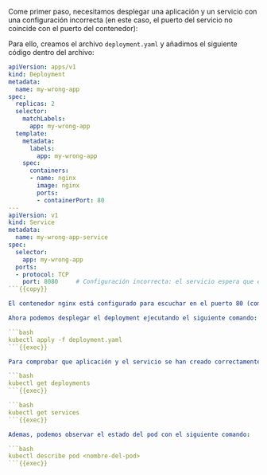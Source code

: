 Come primer paso, necesitamos desplegar una aplicación y un servicio con una configuración incorrecta (en este caso, el puerto del servicio no coincide con el puerto del contenedor):

Para ello, creamos el archivo `deployment.yaml` y añadimos el siguiente código dentro del archivo:

```yaml
apiVersion: apps/v1
kind: Deployment
metadata:
  name: my-wrong-app
spec:
  replicas: 2
  selector:
    matchLabels:
      app: my-wrong-app
  template:
    metadata:
      labels:
        app: my-wrong-app
    spec:
      containers:
      - name: nginx
        image: nginx
        ports:
        - containerPort: 80
---
apiVersion: v1
kind: Service
metadata:
  name: my-wrong-app-service
spec:
  selector:
    app: my-wrong-app
  ports:
  - protocol: TCP
    port: 8080     # Configuración incorrecta: el servicio espera que el contenedor escuche en el puerto 8080
```{{copy}}

El contenedor nginx está configurado para escuchar en el puerto 80 (como lo especifica el campo containerPort). Sin embargo, el servicio está configurado para exponerse en el puerto 8080 (port: 8080), En ausencia del campo `targetPort`, el servicio redirige el tráfico al puerto 8080 utilizando por defecto el valor del campo `port`. Esto creará un problema, ya que el servicio no podrá redirigir correctamente el tráfico al puerto 80 dentro del contenedor. 

Ahora podemos desplegar el deployment ejecutando el siguiente comando:

```bash
kubectl apply -f deployment.yaml
```{{exec}}

Para comprobar que aplicación y el servicio se han creado correctamente, podemos ejecutar los siguiente comandos:

```bash
kubectl get deployments
```{{exec}}

```bash
kubectl get services
```{{exec}}

Ademas, podemos observar el estado del pod con el siguiente comando:

```bash
kubectl describe pod <nombre-del-pod>
```{{exec}}